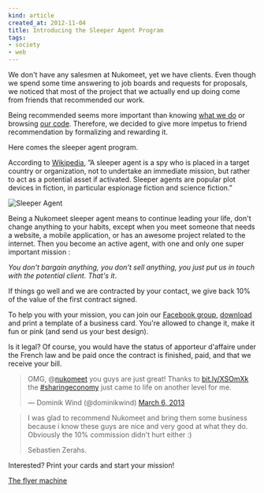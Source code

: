 ```yaml
---
kind: article
created_at: 2012-11-04
title: Introducing the Sleeper Agent Program
tags:
- society
- web
---
```


We don't have any salesmen at Nukomeet, yet we have clients. Even though we spend some time answering to job boards and requests for proposals, we noticed that most of the project that we actually end up doing come from friends that recommended our work.

Being recommended seems more important than knowing [what we do](http://nukomeet.com/projects/) or browsing [our code](http://github.com/nukomeet). Therefore, we decided to give more impetus to friend recommendation by formalizing and rewarding it.

Here comes the sleeper agent program.

According to [Wikipedia](http://en.wikipedia.org/wiki/Sleeper_agent), ”A sleeper agent is a spy who is placed in a target country or organization, not to undertake an immediate mission, but rather to act as a potential asset if activated. Sleeper agents are popular plot devices in fiction, in particular espionage fiction and science fiction.”

![Sleeper Agent](/assets/images/blog/agent.png "Sleeper Agent")

Being a Nukomeet sleeper agent means to continue leading your life, don't change anything to your habits, except when you meet someone that needs a website, a mobile application, or has an awesome project related to the internet. Then you become an active agent, with one and only one super important mission :

*You don't bargain anything, you don't sell anything, you just put us in touch with the potential client. That's it*.

If things go well and we are contracted by your contact, we give back 10% of the value of the first contract signed.

To help you with your mission, you can join our [Facebook group](https://www.facebook.com/groups/272379212864411/), [download](http://nukomeet.com/assets/images/blog/nucard.png) and print a template of a business card. You're allowed to change it, make it fun or pink (and send us your best design).

Is it legal? Of course, you would have the status of apporteur d'affaire under the French law and be paid once the contract is finished, paid, and that we receive your bill.


> OMG, @[nukomeet][] you guys are just great! Thanks to
> [bit.ly/XSOmXk][] the [\#sharingeconomy][] just came to life on
> another level for me.
>
> — Dominik Wind (@dominikwind) [March 6, 2013][]

<script async src="//platform.twitter.com/widgets.js" charset="utf-8"></script>

  [nukomeet]: https://twitter.com/nukomeet
  [bit.ly/XSOmXk]: http://t.co/xlWzsjLQPt "http://bit.ly/XSOmXk"
  [\#sharingeconomy]: https://twitter.com/search/%23sharingeconomy
  [March 6, 2013]: https://twitter.com/dominikwind/status/309316646550532097

> I was glad to recommend Nukomeet and bring them some business because i know
> these guys are nice and very good at what they do. Obviously the 10% commission
> didn't hurt either :)
>
>  Sebastien Zerahs.

Interested? Print your cards and start your mission!

[The flyer machine](/assets/images/blog/nucard.png)
